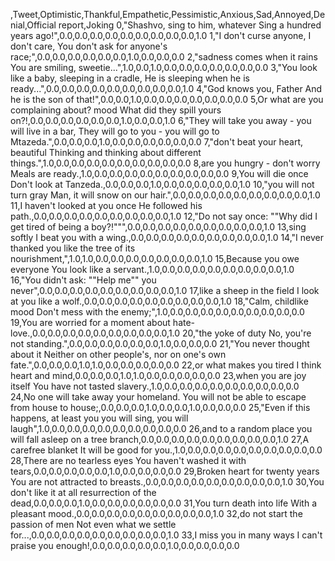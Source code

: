 ,Tweet,Optimistic,Thankful,Empathetic,Pessimistic,Anxious,Sad,Annoyed,Denial,Official report,Joking
0,"Shashvo, sing to him, whatever Sing a hundred years ago!",0.0,0.0,0.0,0.0,0.0,0.0,0.0,0.0,0.0,1.0
1,"I don't curse anyone, I don't care, You don't ask for anyone's race;",0.0,0.0,0.0,0.0,0.0,0.0,1.0,0.0,0.0,0.0
2,"sadness comes when it rains You are smiling, sweetie...",1.0,0.0,1.0,0.0,0.0,0.0,0.0,0.0,0.0,0.0
3,"You look like a baby, sleeping in a cradle, He is sleeping when he is ready...",0.0,0.0,0.0,0.0,0.0,0.0,0.0,0.0,0.0,1.0
4,"God knows you, Father And he is the son of that!",0.0,0.0,1.0,0.0,0.0,0.0,0.0,0.0,0.0,0.0
5,Or what are you complaining about? mood What did they spill yours on?!,0.0,0.0,0.0,0.0,0.0,0.0,1.0,0.0,0.0,1.0
6,"They will take you away - you will live in a bar, They will go to you - you will go to Mtazeda.",0.0,0.0,0.0,1.0,0.0,0.0,0.0,0.0,0.0,0.0
7,"don't beat your heart, beautiful Thinking and thinking about different things.",1.0,0.0,0.0,0.0,0.0,0.0,0.0,0.0,0.0,0.0
8,are you hungry - don't worry Meals are ready.,1.0,0.0,0.0,0.0,0.0,0.0,0.0,0.0,0.0,0.0
9,You will die once Don't look at Tanzeda.,0.0,0.0,0.0,1.0,0.0,0.0,0.0,0.0,0.0,1.0
10,"you will not turn gray Man, it will snow on our hair.",0.0,0.0,0.0,0.0,0.0,0.0,0.0,0.0,0.0,1.0
11,I haven't looked at you once He followed his path.,0.0,0.0,0.0,0.0,0.0,0.0,0.0,0.0,0.0,1.0
12,"Do not say once: ""Why did I get tired of being a boy?!""",0.0,0.0,0.0,0.0,0.0,0.0,0.0,0.0,0.0,1.0
13,sing softly I beat you with a wing.,0.0,0.0,0.0,0.0,0.0,0.0,0.0,0.0,0.0,1.0
14,"I never thanked you like the tree of its nourishment,",1.0,1.0,0.0,0.0,0.0,0.0,0.0,0.0,0.0,1.0
15,Because you owe everyone You look like a servant.,1.0,0.0,0.0,0.0,0.0,0.0,0.0,0.0,0.0,1.0
16,"You didn't ask: ""Help me"" you never",0.0,0.0,0.0,0.0,0.0,0.0,0.0,0.0,0.0,1.0
17,like a sheep in the field I look at you like a wolf.,0.0,0.0,0.0,0.0,0.0,0.0,0.0,0.0,0.0,1.0
18,"Calm, childlike mood Don't mess with the enemy;",1.0,0.0,0.0,0.0,0.0,0.0,0.0,0.0,0.0,0.0
19,You are worried for a moment about hate-love.,0.0,0.0,0.0,0.0,0.0,0.0,0.0,0.0,0.0,1.0
20,"the yoke of duty No, you're not standing.",0.0,0.0,0.0,0.0,0.0,0.0,1.0,0.0,0.0,0.0
21,"You never thought about it Neither on other people's, nor on one's own fate.",0.0,0.0,0.0,1.0,1.0,0.0,0.0,0.0,0.0,0.0
22,or what makes you tired I think heart and mind,0.0,0.0,0.0,1.0,1.0,0.0,0.0,0.0,0.0,0.0
23,when you are joy itself You have not tasted slavery.,1.0,0.0,0.0,0.0,0.0,0.0,0.0,0.0,0.0,0.0
24,No one will take away your homeland. You will not be able to escape from house to house;,0.0,0.0,0.0,1.0,0.0,0.0,1.0,0.0,0.0,0.0
25,"Even if this happens, at least you you will sing, you will laugh",1.0,0.0,0.0,0.0,0.0,0.0,0.0,0.0,0.0,0.0
26,and to a random place you will fall asleep on a tree branch,0.0,0.0,0.0,0.0,0.0,0.0,0.0,0.0,0.0,1.0
27,A carefree blanket It will be good for you.,1.0,0.0,0.0,0.0,0.0,0.0,0.0,0.0,0.0,0.0
28,There are no tearless eyes You haven't washed it with tears,0.0,0.0,0.0,0.0,0.0,1.0,0.0,0.0,0.0,0.0
29,Broken heart for twenty years You are not attracted to breasts.,0.0,0.0,0.0,0.0,0.0,0.0,0.0,0.0,0.0,1.0
30,You don't like it at all resurrection of the dead,0.0,0.0,0.0,1.0,0.0,0.0,0.0,0.0,0.0,0.0
31,You turn death into life With a pleasant mood.,0.0,0.0,0.0,0.0,0.0,0.0,0.0,0.0,0.0,1.0
32,do not start the passion of men Not even what we settle for...,0.0,0.0,0.0,0.0,0.0,0.0,0.0,0.0,0.0,1.0
33,I miss you in many ways I can't praise you enough!,0.0,0.0,0.0,0.0,0.0,1.0,0.0,0.0,0.0,0.0
